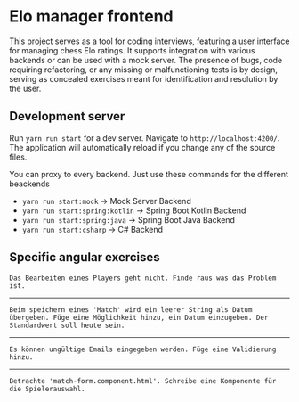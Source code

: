 # Elo manager frontend

This project serves as a tool for coding interviews, featuring a user interface for managing chess Elo ratings. It supports integration with various backends or can be used with a mock server. The presence of bugs, code requiring refactoring, or any missing or malfunctioning tests is by design, serving as concealed exercises meant for identification and resolution by the user.

## Development server

Run `yarn run start` for a dev server. Navigate to `http://localhost:4200/`. The application will automatically reload if you change any of the source files.

You can proxy to every backend. Just use these commands for the different beackends
- `yarn run start:mock` -> Mock Server Backend
- `yarn run start:spring:kotlin` -> Spring Boot Kotlin Backend
- `yarn run start:spring:java` -> Spring Boot Java Backend
- `yarn run start:csharp` -> C# Backend

## Specific angular exercises


```
Das Bearbeiten eines Players geht nicht. Finde raus was das Problem ist.
```

---

```
Beim speichern eines 'Match' wird ein leerer String als Datum übergeben. Füge eine Möglichkeit hinzu, ein Datum einzugeben. Der Standardwert soll heute sein.
```

---

```
Es können ungültige Emails eingegeben werden. Füge eine Validierung hinzu.
```

---

```
Betrachte 'match-form.component.html'. Schreibe eine Komponente für die Spielerauswahl.
```
